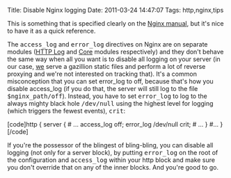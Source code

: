 Title: Disable Nginx logging
Date: 2011-03-24 14:47:07
Tags: http,nginx,tips

This is something that is specified clearly on the <a href="http://wiki.nginx.org/Modules#Nginx_core_modules">Nginx manual</a>, but it's nice to have it as a quick reference.

The <tt>access_log</tt> and <tt>error_log</tt> directives on Nginx are on separate modules (<a href="http://wiki.nginx.org/HttpLogModule">HTTP Log</a> and <a href="http://wiki.nginx.org/CoreModule">Core</a> modules respectively) and they don't behave the same way when all you want is to disable all logging on your server (in our case, <a href="http://nabbr.com/">we</a> serve a gazillion static files and perform a lot of reverse proxying and we're not interested on tracking that). It's a common misconception that you can set error_log to off, because that's how you disable access_log (if you do that, the server will still log to the file <tt>$nginx_path/off</tt>). Instead, you have to set <tt>error_log</tt> to log to the always mighty black hole <tt>/dev/null</tt> using the highest level for logging (which triggers the fewest events), <tt>crit</tt>:

[code]http {
  server {
    # ...
    access_log off;
    error_log /dev/null crit;
    # ...
  }
  #...
}[/code]

If you're the possessor of the blingest of bling-bling, you can disable all logging (not only for a server block), by putting <tt>error_log</tt> on the root of the configuration and <tt>access_log</tt> within your http block and make sure you don't override that on any of the inner blocks. And you're good to go.